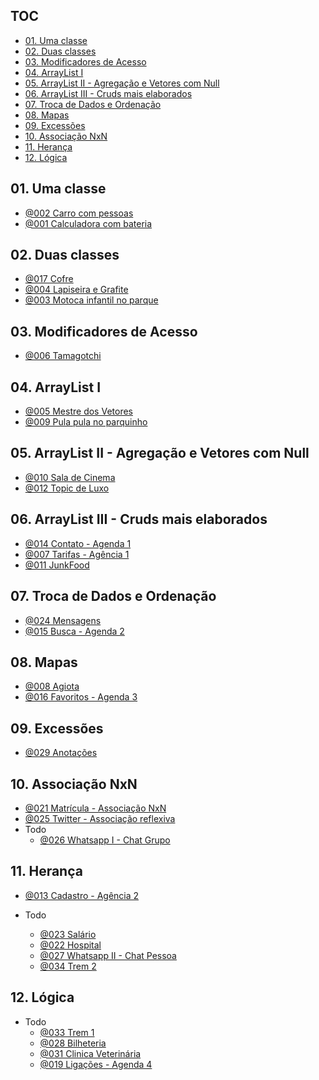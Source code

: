 ## TOC []()

<!--TOC_BEGIN-->
- [01. Uma classe](#01-uma-classe)
- [02. Duas classes](#02-duas-classes)
- [03. Modificadores de Acesso](#03-modificadores-de-acesso)
- [04. ArrayList I](#04-arraylist-i)
- [05. ArrayList II - Agregação e Vetores com Null](#05-arraylist-ii---agregação-e-vetores-com-null)
- [06. ArrayList III - Cruds mais elaborados](#06-arraylist-iii---cruds-mais-elaborados)
- [07. Troca de Dados e Ordenação](#07-troca-de-dados-e-ordenação)
- [08. Mapas](#08-mapas)
- [09. Excessões](#09-excessões)
- [10. Associação NxN](#10-associação-nxn)
- [11. Herança](#11-herança)
- [12. Lógica](#12-lógica)

<!--TOC_END-->

## 01. Uma classe

- [@002 Carro com pessoas](base/002/Readme.md) 
- [@001 Calculadora com bateria](base/001/Readme.md) 

## 02. Duas classes
- [@017 Cofre](base/017/Readme.md) 
- [@004 Lapiseira e Grafite](base/004/Readme.md) 
- [@003 Motoca infantil no parque](base/003/Readme.md) 

## 03. Modificadores de Acesso

- [@006 Tamagotchi](base/006/Readme.md) 

## 04. ArrayList I
- [@005 Mestre dos Vetores](base/005/Readme.md) 
- [@009 Pula pula no parquinho](base/009/Readme.md) 

## 05. ArrayList II - Agregação e Vetores com Null
- [@010 Sala de Cinema](base/010/Readme.md) 
- [@012 Topic de Luxo](base/012/Readme.md) 

## 06. ArrayList III - Cruds mais elaborados
- [@014 Contato - Agenda 1](base/014/Readme.md) 
- [@007 Tarifas - Agência 1](base/007/Readme.md) 
- [@011 JunkFood](base/011/Readme.md) 


## 07. Troca de Dados e Ordenação
- [@024 Mensagens](base/024/Readme.md)
- [@015 Busca - Agenda 2](base/015/Readme.md) 

## 08. Mapas
- [@008 Agiota](base/008/Readme.md) 
- [@016 Favoritos - Agenda 3](base/016/Readme.md) 

## 09. Excessões
- [@029 Anotações](base/029/Readme.md) 

## 10. Associação NxN
- [@021 Matrícula - Associação NxN](base/021/Readme.md) 
- [@025 Twitter - Associação reflexiva](base/025/Readme.md) 
- Todo
    - [@026 Whatsapp I - Chat Grupo](base/026/Readme.md) 

## 11. Herança
- [@013 Cadastro - Agência 2](base/013/Readme.md) 

- Todo
    - [@023 Salário](base/023/Readme.md) 
    - [@022 Hospital](base/022/Readme.md) 
    - [@027 Whatsapp II - Chat Pessoa](base/027/Readme.md) 
    - [@034 Trem 2](base/034/Readme.md) 

## 12. Lógica
- Todo
    - [@033 Trem 1](base/033/Readme.md) 
    - [@028 Bilheteria](base/028/Readme.md) 
    - [@031 Clinica Veterinária](base/031/Readme.md) 
    - [@019 Ligações - Agenda 4](base/019/Readme.md) 